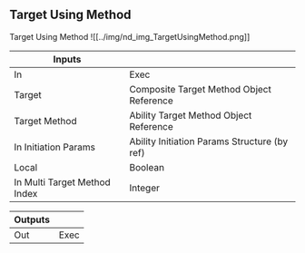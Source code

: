 ## Target Using Method
Target Using Method
![[../img/nd_img_TargetUsingMethod.png]]

|Inputs||
|--|--|
| In | Exec |
| Target | Composite Target Method Object Reference |
| Target Method | Ability Target Method Object Reference |
| In Initiation Params | Ability Initiation Params Structure (by ref) |
| Local | Boolean |
| In Multi Target Method Index | Integer |

|Outputs||
|--|--|
| Out | Exec |
